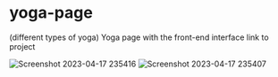 # yoga-page
(different types of yoga)
Yoga page with the front-end interface
link to project

![Screenshot 2023-04-17 235416](https://user-images.githubusercontent.com/76583380/232576890-50db7c83-289a-4c3f-8116-51a7b54fae0e.png)
![Screenshot 2023-04-17 235407](https://user-images.githubusercontent.com/76583380/232576903-f62b9253-208b-4824-b827-99491b9203bf.png)
